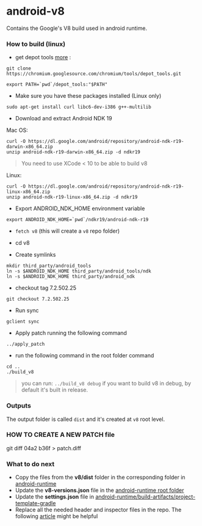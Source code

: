 # android-v8
Contains the Google's V8 build used in android runtime.

### How to build (linux)

* get depot tools [more](https://www.chromium.org/developers/how-tos/install-depot-tools) :
```
git clone https://chromium.googlesource.com/chromium/tools/depot_tools.git

export PATH=`pwd`/depot_tools:"$PATH"
```

* Make sure you have these packages installed (Linux only)
```
sudo apt-get install curl libc6-dev-i386 g++-multilib
```

* Download and extract Android NDK 19

Mac OS:
```
curl -O https://dl.google.com/android/repository/android-ndk-r19-darwin-x86_64.zip
unzip android-ndk-r19-darwin-x86_64.zip -d ndkr19
```
> You need to use XCode < 10 to be able to build v8

Linux:
```
curl -O https://dl.google.com/android/repository/android-ndk-r19-linux-x86_64.zip
unzip android-ndk-r19-linux-x86_64.zip -d ndkr19
```

* Export ANDROID_NDK_HOME environment variable
```
export ANDROID_NDK_HOME=`pwd`/ndkr19/android-ndk-r19
```

* `fetch v8` (this will create a `v8` repo folder)
* cd v8

* Create symlinks
```
mkdir third_party/android_tools
ln -s $ANDROID_NDK_HOME third_party/android_tools/ndk
ln -s $ANDROID_NDK_HOME third_party/android_ndk
```

* checkout tag 7.2.502.25
```
git checkout 7.2.502.25
```

* Run sync
```
gclient sync
```

* Apply patch running the following command
```
../apply_patch
```

* run the following command in the root folder command
```
cd ..
./build_v8
```
> you can run: `../build_v8 debug` if you want to build v8 in debug, by default it's built in release.

### Outputs

The output folder is called `dist` and it's created at `v8` root level.

### HOW TO CREATE A NEW PATCH file

git diff 04a2 b36f > patch.diff

### What to do next

* Copy the files from the **v8/dist** folder in the corresponding folder in [android-runtime](https://github.com/NativeScript/android-runtime/tree/master/test-app/runtime/src/main/libs)
* Update the **v8-versions.json** file in the [android-runtime root folder](https://github.com/NativeScript/android-runtime/blob/master/v8-versions.json)
* Update the **settings.json** file in [android-runtime/build-artifacts/project-template-gradle](https://github.com/NativeScript/android-runtime/tree/master/build-artifacts/project-template-gradle/settings.json)
* Replace all the needed header and inspector files in the repo. The following [article](https://github.com/NativeScript/android-runtime/blob/master/docs/extending-inspector.md) might be helpful
